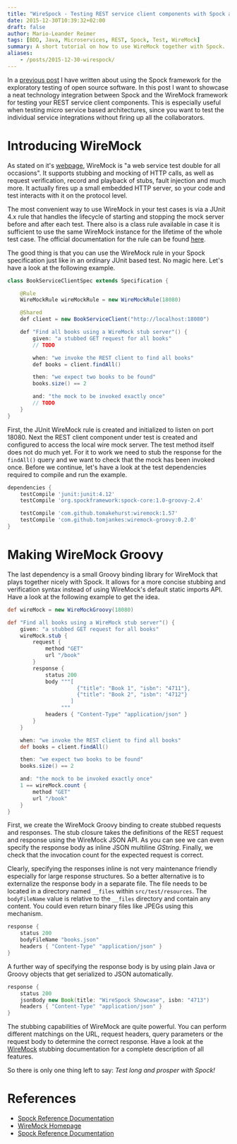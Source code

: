 ```yaml
---
title: "WireSpock - Testing REST service client components with Spock and WireMock"
date: 2015-12-30T10:39:32+02:00
draft: false
author: Mario-Leander Reimer
tags: [BDD, Java, Microservices, REST, Spock, Test, WireMock]
summary: A short tutorial on how to use WireMock together with Spock.
aliases:
    - /posts/2015-12-30-wirespock/
---
```


In a [previous post](../2015-08-31-spock-testing/) I have written about using the Spock framework for the exploratory testing of open source software. In this post I want to showcase a neat technology integration between Spock and the WireMock framework for testing your REST service client components. This is especially useful when testing micro service based architectures, since you want to test the individual service integrations without firing up all the collaborators.

# Introducing WireMock
As stated on it's [webpage](http://wiremock.org/index.html), WireMock is "a web service test double for all occasions". It supports stubbing and mocking of HTTP calls, as well as request verification, record and playback of stubs, fault injection and much more. It actually fires up a small embedded HTTP server, so your code and test interacts with it on the protocol level.

The most convenient way to use WireMock in your test cases is via a JUnit 4.x rule that handles the lifecycle of starting and stopping the mock server before and after each test. There also is a class rule available in case it is sufficient to use the same WireMock instance for the lifetime of the whole test case. The official documentation for the rule can be found [here](http://wiremock.org/junit-rule.html).

The good thing is that you can use the WireMock rule in your Spock specification just like in an ordinary JUnit based test. No magic here. Let's have a look at the following example.

```java
class BookServiceClientSpec extends Specification {

    @Rule
    WireMockRule wireMockRule = new WireMockRule(18080)

    @Shared
    def client = new BookServiceClient("http://localhost:18080")

    def "Find all books using a WireMock stub server"() {
        given: "a stubbed GET request for all books"
        // TODO

        when: "we invoke the REST client to find all books"
        def books = client.findAll()

        then: "we expect two books to be found"
        books.size() == 2

        and: "the mock to be invoked exactly once"
        // TODO
    }
}
```

First, the JUnit WireMock rule is created and initialized to listen on port 18080. Next the REST client component under test is created and configured to access the local wire mock server. The test method itself does not do much yet. For it to work we need to stub the response for the `findAll()` query and we want to check that the mock has been invoked once. Before we continue, let's have a look at the test dependencies required to compile and run the example.

```groovy
dependencies {
    testCompile 'junit:junit:4.12'
    testCompile 'org.spockframework:spock-core:1.0-groovy-2.4'

    testCompile 'com.github.tomakehurst:wiremock:1.57'
    testCompile 'com.github.tomjankes:wiremock-groovy:0.2.0'
}
```

# Making WireMock Groovy
The last dependency is a small Groovy binding library for WireMock that plays together nicely with Spock. It allows for a more concise stubbing and verification syntax instead of using WireMock's default static imports API. Have a look at the following example to get the idea.

```groovy
def wireMock = new WireMockGroovy(18080)

def "Find all books using a WireMock stub server"() {
    given: "a stubbed GET request for all books"
    wireMock.stub {
        request {
            method "GET"
            url "/book"
        }
        response {
            status 200
            body """[
                      {"title": "Book 1", "isbn": "4711"},
                      {"title": "Book 2", "isbn": "4712"}
                    ]
                 """
            headers { "Content-Type" "application/json" }
        }
    }

    when: "we invoke the REST client to find all books"
    def books = client.findAll()

    then: "we expect two books to be found"
    books.size() == 2

    and: "the mock to be invoked exactly once"
    1 == wireMock.count {
        method "GET"
        url "/book"
    }
}
```

First, we create the WireMock Groovy binding to create stubbed requests and responses. The stub closure takes the definitions of the REST request and response using the WireMock JSON API. As you can see we can even specify the response body as inline JSON multiline _GString_. Finally, we check that the invocation count for the expected request is correct.

Clearly, specifying the responses inline is not very maintenance friendly especially for large response structures. So a better alternative is to externalize the response body in a separate file. The file needs to be located in a directory named `__files` within `src/test/resources`.
The `bodyFileName` value is relative to the `__files` directory and contain any content. You could even return binary files like JPEGs using this mechanism.

```groovy
response {
    status 200
    bodyFileName "books.json"
    headers { "Content-Type" "application/json" }
}
```

A further way of specifying the response body is by using plain Java or Groovy objects that get serialized to JSON automatically.

```groovy
response {
    status 200
    jsonBody new Book(title: "WireSpock Showcase", isbn: "4713")
    headers { "Content-Type" "application/json" }
}
```

The stubbing capabilities of WireMock are quite powerful. You can perform different matchings on the URL, request headers, query parameters or the request body to determine the correct response. Have a look at the [WireMock](http://wiremock.org/stubbing.html) stubbing documentation for a complete description of all features.

So there is only one thing left to say: _Test long and prosper with Spock!_

# References
* [Spock Reference Documentation](https://spockframework.github.io/spock/docs/)
* [WireMock Homepage](http://wiremock.org/index.html)
* [Spock Reference Documentation](https://github.com/tomjankes/wiremock-groovy)
